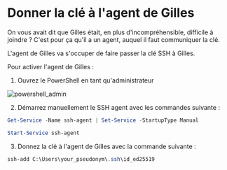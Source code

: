 # Donner la clé à l'agent de Gilles 

On vous avait dit que Gilles était, en plus d'incompréhensible, difficile à joindre ? C'est pour ça qu'il a un agent, auquel il faut communiquer la clé. 


L'agent de Gilles va s'occuper de faire passer la clé SSH à Gilles.

Pour activer l'agent de Gilles : 

1. Ouvrez le PowerShell en tant qu'administrateur 

![powershell_admin](https://github.com/user-attachments/assets/85b6fcd8-7243-465e-94b6-9d52c24563cf)

2. Démarrez manuellement le SSH agent avec les commandes suivante : 

```powershell
Get-Service -Name ssh-agent | Set-Service -StartupType Manual
```

```powershell
Start-Service ssh-agent
```

3. Donnez la clé à l'agent de Gilles avec la commande suivante : 

```powershell
ssh-add C:\Users\your_pseudonym\.ssh\id_ed25519
```
